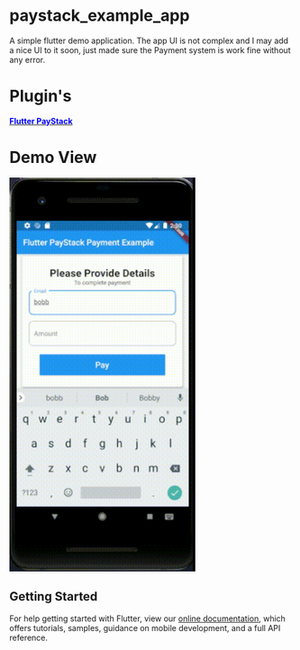 # paystack_example_app

<p> A simple flutter demo application. The app UI is not complex and I may add a nice UI to it soon, just made sure the Payment system is work fine without any error.</p>

# Plugin's
<a href="https://pub.dev/packages/flutter_paystack"><span style="color: blue"><b>Flutter PayStack</b></span></a>

# Demo View
<img src='https://github.com/quiet-programmer/flutter_paystack_payment_demo/blob/master/ss/paystack.gif' width='330' height='700'>

## Getting Started

For help getting started with Flutter, view our
[online documentation](https://flutter.dev/docs), which offers tutorials,
samples, guidance on mobile development, and a full API reference.
